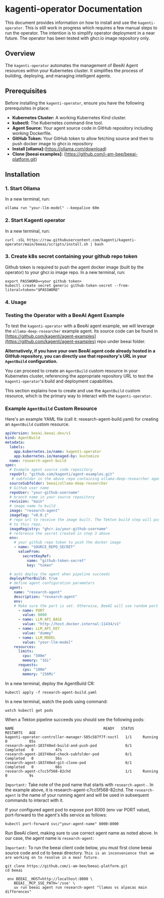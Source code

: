 # kagenti-operator Documentation

This document provides information on how to install and use the `kagenti-operator`. This is still work in progress which requires a few manual steps to run the operator. The intention is to simplify operator deployment in a near future. The operator has been tested with ghcr.io image repository only.  

## Overview

The `kagenti-operator` automates the management of BeeAI Agent resources within your Kubernetes cluster. It simplifies the process of building, deploying, and managing intelligent agents.

## Prerequisites

Before installing the `kagenti-operator`, ensure you have the following prerequisites in place:

* **Kubernetes Cluster:** A working Kubernetes Kind cluster.
* **kubectl:** The Kubernetes command-line tool.
* **Agent Source:** Your agent source code in GitHub repository including working Dockerfile.
* **GitHub Token:** Your GitHub token to allow fetching source and then to push docker image to ghcr.io repository
* **Install [ollama]:**(https://ollama.com/download)
* **Clone [beeai examples]:** (https://github.com/i-am-bee/beeai-platform.git)


## Installation

### 1. Start Ollama

In a new terminal, run:

```shell
ollama run "your-llm-model" --keepalive 60m
```
### 2. Start Kagenti operator
In a new terminal, run:

```shell
curl -sSL https://raw.githubusercontent.com/kagenti/kagenti-operator/main/beeai/scripts/install.sh | bash
```
### 3. Create k8s secret containing your github repo token
Github token is required to push the agent docker image (built by the operator) to your ghcr.io image repo.
In a new terminal, run:
```
export PASSWORD=<your github token>
kubectl create secret generic github-token-secret --from-literal=token="$PASSWORD"
```

### 4. Usage 

### Testing the Operator with a BeeAI Agent Example

To test the `kagenti-operator` with a BeeAI agent example, we will leverage the `ollama-deep-researcher` example agent. Its source code
can be found in [https://github.com/kagenti/agent-examples](https://github.com/kagenti/agent-examples) repo under beeai folder. 

**Alternatively, if you have your own BeeAI agent code already hosted in a GitHub repository, you can directly use that repository's URL in your `AgentBuild` configuration.**

You can proceed to create an `AgentBuild` custom resource in your Kubernetes cluster, referencing the appropriate repository URL to test the `kagenti-operator`'s build and deployment capabilities.

This section explains how to create and use the `AgentBuild` custom resource, which is the primary way to interact with the `kagenti-operator`.

###   Example `AgentBuild` Custom Resource

Here's an example YAML file (call it: research-agent-build.yaml) for creating an `AgentBuild` custom resource. 

```yaml
apiVersion: beeai.beeai.dev/v1
kind: AgentBuild
metadata:
  labels:
    app.kubernetes.io/name: kagenti-operator
    app.kubernetes.io/managed-by: kustomize
  name: research-agent-build
spec:
  # Example agent source code repository
  repoUrl: "github.com/kagenti/agent-examples.git"
   # subfolder in the above repo containing ollama-deep-researcher agent source code
  sourceSubfolder: beeai/ollama-deep-researcher
  # Github user name
  repoUser: "your-github-username"
  # branch name in your source repository
  revision: "main"
  # image name to build
  image: "research-agent"
  imageTag: "v0.0.1"
  # repo url to receive the image built. The Tekton build step will push the docker image
  # to this repo.
  imageRegistry: "ghcr.io/your-github-username"
  # reference the secret created in step 3 above
  env:
    # your github repo token to push the docker image
    - name: "SOURCE_REPO_SECRET"
      valueFrom:
        secretKeyRef:
          name: "github-token-secret"
          key: "token"

  # auto deploy the agent when pipeline succeeds
  deployAfterBuild: true
  # define agent configuration parameters
  agent:
    name: "research-agent"
    description: "research-agent" 
    env:
    # Make sure the port is set. Otherwise, BeeAI will use random port in your agent
      - name: PORT
        value: 8000
      - name: LLM_API_BASE
        value: "http://host.docker.internal:11434/v1"
      - name: LLM_API_KEY
        value: "dummy"  
      - name: LLM_MODEL
        value: "your-llm-model"
    resources:
      limits:
        cpu: "500m"
        memory: "1Gi"
      requests:
        cpu: "100m"
        memory: "256Mi"

```

In a new terminal, deploy the AgentBuild CR:

```
kubectl apply -f research-agent-build.yaml
```

In a new terminal, watch the pods using command:

```shell
watch kubectl get pods
```

When a Tekton pipeline succeeds you should see the following pods:

```
NAME                                         READY   STATUS      RESTARTS   AGE
kagenti-operator-controller-manager-585c587f7f-nxctl   1/1     Running     0          85s
research-agent-183740ed-build-and-push-pod             0/1     Completed   0          47s
research-agent-183740ed-check-subfolder-pod            0/1     Completed   0          56s
research-agent-183740ed-git-clone-pod                  0/1     Completed   0          66s
research-agent-c7cc5f568-82chd                         1/1     Running     0          9s
```

`Important:` Take note of the pod name that starts with `research-agent-`. In the example above, it is research-agent-c7cc5f568-82chd. The `research-agent` is the name of your running agent and will be used in subsequent commands to interact with it.

If your configured agent pod to expose port 8000 (env var PORT value), port-forward to the agent's k8s service as follows:

```shell
kubectl port-forward svc/"your-agent-name" 8000:8000
```


Run BeeAI client, making sure to use correct agent name as noted above. In our case, the agent name is `research-agent`:

`Important:` To run the beeai client code below, you must first clone beeai source code and cd to beeai directory. `This is an inconvenience
that we are working on to resolve in a near future.`

```
git clone https://github.com/i-am-bee/beeai-platform.git
cd beeai
```

```shell
 env BEEAI__HOST=http://localhost:8000 \
    BEEAI__MCP_SSE_PATH='/sse' \
    uv run beeai agent run research-agent "llamas vs alpacas main differences"
```    

